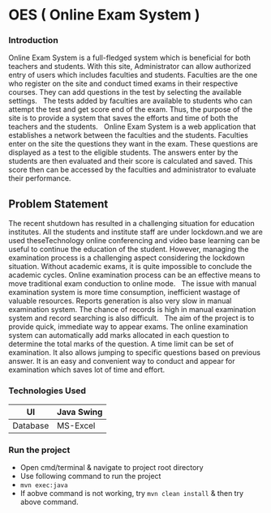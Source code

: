 # OES ( Online Exam System )

### Introduction

Online Exam System is a full-fledged system which is beneficial for both teachers and students. With this site, 
Administrator can allow authorized entry of users which includes faculties and students. Faculties are the one 
who register on the site and conduct timed exams in their respective courses. They can add questions in the
 test by selecting the available settings. 
 
The tests added by faculties are available to students who can attempt the test and get score end of the exam.
Thus, the purpose of the site is to provide a system that saves the efforts and time of both the teachers and the students. 
 
Online Exam System is a web application that establishes a network between the faculties and the students. 
Faculties enter on the site the questions they want in the exam. These questions are displayed as a test to the 
eligible students. The answers enter by the students are then evaluated and their score is calculated and saved. This score then can be accessed by the faculties and administrator to evaluate their performance. 

## Problem Statement

The recent shutdown has resulted in a challenging situation for education institutes. All the students and   institute staff are under lockdown.and we are used theseTechnology online conferencing and video base              learning can be useful to continue the education of the student. However, managing the examination process is a challenging aspect considering the lockdown situation. Without academic exams, it is quite impossible to         conclude the academic cycles. Online examination process can be an effective means to move traditional exam  conduction to online mode.
 
The issue with manual examination system is more time consumption, inefficient wastage of valuable resources. Reports generation is also very slow in manual examination system. The chance of records is high in manual       examination system and record searching is also difficult.
 
The aim of the project is to provide quick, immediate way to appear exams. The online examination system can automatically add marks allocated in each question to determine the total marks of the question. A time limit    can be set of examination. It also allows jumping to specific questions based on previous answer. It is an easy     and convenient way to conduct and appear for examination which saves lot of time and effort.


### Technologies Used
UI | Java Swing |
--- | --- |
Database | MS-Excel |

### Run the project
- Open cmd/terminal & navigate to project root directory
- Use following command to run the project
-  `mvn exec:java`
- If aobve command is not working, try `mvn clean install` & then try above command.

